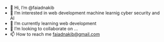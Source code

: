 - 👋 Hi, I’m @faiadnakib
- 👀 I’m interested in web development machine learnig cyber security and AI
- 🌱 I’m currently learning web development
- 💞️ I’m looking to collaborate on ...
- 📫 How to reach me faiadnakib@gmail.com

<!---
faiadnakib/faiadnakib is a ✨ special ✨ repository because its `README.md` (this file) appears on your GitHub profile.
You can click the Preview link to take a look at your changes.
--->
